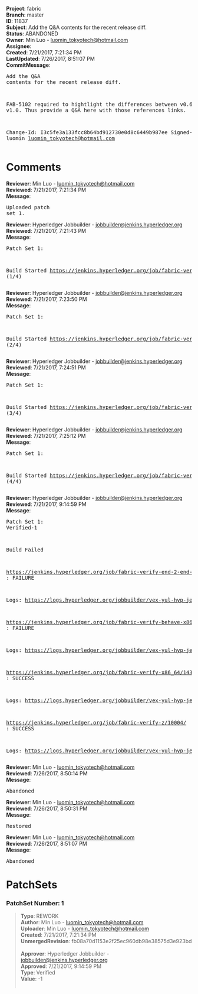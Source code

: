 <strong>Project</strong>: fabric<br><strong>Branch</strong>: master<br><strong>ID</strong>: 11837<br><strong>Subject</strong>: Add the Q&A contents for the recent release diff.<br><strong>Status</strong>: ABANDONED<br><strong>Owner</strong>: Min Luo - luomin_tokyotech@hotmail.com<br><strong>Assignee</strong>:<br><strong>Created</strong>: 7/21/2017, 7:21:34 PM<br><strong>LastUpdated</strong>: 7/26/2017, 8:51:07 PM<br><strong>CommitMessage</strong>:<br><pre>Add the Q&A contents for the recent release diff.

FAB-5102 required to hightlight the differences between v0.6 and v1.0.
Thus provide a Q&A here with those references links.

Change-Id: I3c5fe3a133fcc8b64bd912730e0d8c6449b987ee
Signed-off-by: luomin <luomin_tokyotech@hotmail.com>
</pre><h1>Comments</h1><strong>Reviewer</strong>: Min Luo - luomin_tokyotech@hotmail.com<br><strong>Reviewed</strong>: 7/21/2017, 7:21:34 PM<br><strong>Message</strong>: <pre>Uploaded patch set 1.</pre><strong>Reviewer</strong>: Hyperledger Jobbuilder - jobbuilder@jenkins.hyperledger.org<br><strong>Reviewed</strong>: 7/21/2017, 7:21:43 PM<br><strong>Message</strong>: <pre>Patch Set 1:

Build Started https://jenkins.hyperledger.org/job/fabric-verify-z/10004/ (1/4)</pre><strong>Reviewer</strong>: Hyperledger Jobbuilder - jobbuilder@jenkins.hyperledger.org<br><strong>Reviewed</strong>: 7/21/2017, 7:23:50 PM<br><strong>Message</strong>: <pre>Patch Set 1:

Build Started https://jenkins.hyperledger.org/job/fabric-verify-x86_64/14352/ (2/4)</pre><strong>Reviewer</strong>: Hyperledger Jobbuilder - jobbuilder@jenkins.hyperledger.org<br><strong>Reviewed</strong>: 7/21/2017, 7:24:51 PM<br><strong>Message</strong>: <pre>Patch Set 1:

Build Started https://jenkins.hyperledger.org/job/fabric-verify-end-2-end-x86_64/5853/ (3/4)</pre><strong>Reviewer</strong>: Hyperledger Jobbuilder - jobbuilder@jenkins.hyperledger.org<br><strong>Reviewed</strong>: 7/21/2017, 7:25:12 PM<br><strong>Message</strong>: <pre>Patch Set 1:

Build Started https://jenkins.hyperledger.org/job/fabric-verify-behave-x86_64/8399/ (4/4)</pre><strong>Reviewer</strong>: Hyperledger Jobbuilder - jobbuilder@jenkins.hyperledger.org<br><strong>Reviewed</strong>: 7/21/2017, 9:14:59 PM<br><strong>Message</strong>: <pre>Patch Set 1: Verified-1

Build Failed 

https://jenkins.hyperledger.org/job/fabric-verify-end-2-end-x86_64/5853/ : FAILURE

Logs: https://logs.hyperledger.org/jobbuilder/vex-yul-hyp-jenkins-1/fabric-verify-end-2-end-x86_64/5853

https://jenkins.hyperledger.org/job/fabric-verify-behave-x86_64/8399/ : FAILURE

Logs: https://logs.hyperledger.org/jobbuilder/vex-yul-hyp-jenkins-1/fabric-verify-behave-x86_64/8399

https://jenkins.hyperledger.org/job/fabric-verify-x86_64/14352/ : SUCCESS

Logs: https://logs.hyperledger.org/jobbuilder/vex-yul-hyp-jenkins-1/fabric-verify-x86_64/14352

https://jenkins.hyperledger.org/job/fabric-verify-z/10004/ : SUCCESS

Logs: https://logs.hyperledger.org/jobbuilder/vex-yul-hyp-jenkins-1/fabric-verify-z/10004</pre><strong>Reviewer</strong>: Min Luo - luomin_tokyotech@hotmail.com<br><strong>Reviewed</strong>: 7/26/2017, 8:50:14 PM<br><strong>Message</strong>: <pre>Abandoned</pre><strong>Reviewer</strong>: Min Luo - luomin_tokyotech@hotmail.com<br><strong>Reviewed</strong>: 7/26/2017, 8:50:31 PM<br><strong>Message</strong>: <pre>Restored</pre><strong>Reviewer</strong>: Min Luo - luomin_tokyotech@hotmail.com<br><strong>Reviewed</strong>: 7/26/2017, 8:51:07 PM<br><strong>Message</strong>: <pre>Abandoned</pre><h1>PatchSets</h1><h3>PatchSet Number: 1</h3><blockquote><strong>Type</strong>: REWORK<br><strong>Author</strong>: Min Luo - luomin_tokyotech@hotmail.com<br><strong>Uploader</strong>: Min Luo - luomin_tokyotech@hotmail.com<br><strong>Created</strong>: 7/21/2017, 7:21:34 PM<br><strong>UnmergedRevision</strong>: fb08a70d1153e2f25ec960db98e38575d3e923bd<br><br><strong>Approver</strong>: Hyperledger Jobbuilder - jobbuilder@jenkins.hyperledger.org<br><strong>Approved</strong>: 7/21/2017, 9:14:59 PM<br><strong>Type</strong>: Verified<br><strong>Value</strong>: -1<br><br></blockquote>